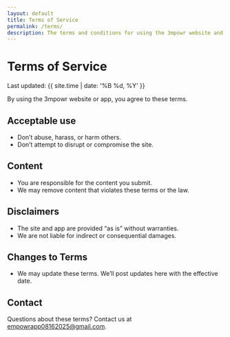 ```yaml
---
layout: default
title: Terms of Service
permalink: /terms/
description: The terms and conditions for using the 3mpowr website and app.
---
```


# Terms of Service

Last updated: {{ site.time | date: '%B %d, %Y' }}

By using the 3mpowr website or app, you agree to these terms.

## Acceptable use
- Don’t abuse, harass, or harm others.
- Don’t attempt to disrupt or compromise the site.

## Content
- You are responsible for the content you submit.
- We may remove content that violates these terms or the law.

## Disclaimers
- The site and app are provided “as is” without warranties.
- We are not liable for indirect or consequential damages.

## Changes to Terms
- We may update these terms. We’ll post updates here with the effective date.

## Contact
Questions about these terms? Contact us at [empowrapp08162025@gmail.com](mailto:empowrapp08162025@gmail.com).
